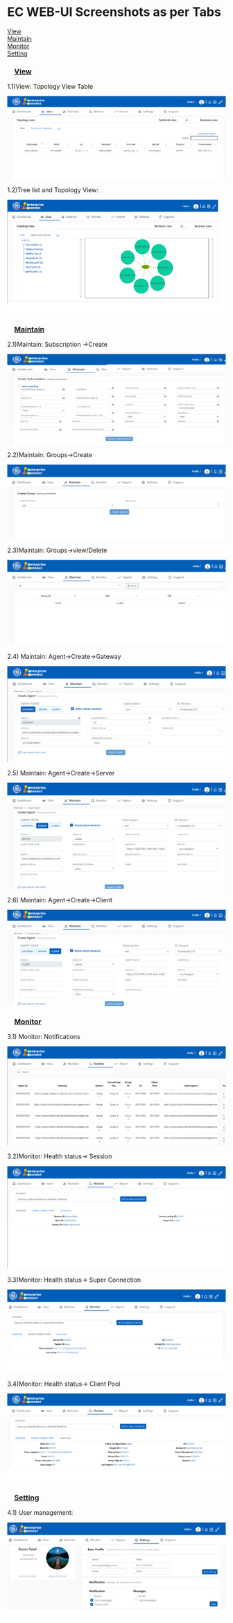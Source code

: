 # EC WEB-UI Screenshots as per Tabs
<p>
 <a href="#view">View</a><br>
 <a href="#maintain">Maintain</a><br>
 <a href="#monitor">Monitor</a><br>
 <a href="#setting">Setting</a><br>
</p>

<h3><a id="view" class="anchor" href="#view" aria-hidden="true"><svg class="octicon octicon-link" viewBox="0 0 16 16" version="1.1" width="16" height="16" aria-hidden="true"></svg>View</a></h3>

1.1)View: Topology View Table

![View Topology](/docs/Ec%20Screenshot/View/ViewTopology.png?raw=true "View Topology")


1.2)Tree list and Topology View: 


![ViewTree list](/docs/Ec%20Screenshot/View/ViewTreelist.png?raw=true "ViewTree list")





<h3><a id="maintain" class="anchor" href="#maintain" aria-hidden="true"><svg class="octicon octicon-link" viewBox="0 0 16 16" version="1.1" width="16" height="16" aria-hidden="true"></svg>Maintain</a></h3>

2.1)Maintain: Subscription ->Create



![Maintain Subscription](/docs/Ec%20Screenshot/Maintain/MaintainSubscription.png?raw=true "Maintain Subscription")








2.2)Maintain: Groups->Create


![Maintain Group Cerate](/docs/Ec%20Screenshot/Maintain/MaintainGroupCerate.png?raw=true "Maintain Group Cerate")




2.3)Maintain: Groups->view/Delete


![Maintain Group ViewAndDelete](/docs/Ec%20Screenshot/Maintain/MaintainroupViewAndDelete.png?raw=true "Maintain Group View And Delete")




2.4) Maintain: Agent->Create->Gateway


![Maintain Agent Gateway](/docs/Ec%20Screenshot/Maintain/MaintainAgentGateway.png?raw=true "Maintain Agent Gateway")











2.5) Maintain: Agent->Create->Server

 
![Maintain Agent Server](/docs/Ec%20Screenshot/Maintain/MaintainAgentServer.png?raw=true "Maintain Agent Server")






2.6) Maintain: Agent->Create->Client


![Maintain Agent Client](/docs/Ec%20Screenshot/Maintain/MaintainAgentClient.png?raw=true "Maintain Agent Client")





<h3><a id="monitor" class="anchor" href="#monitor" aria-hidden="true"><svg class="octicon octicon-link" viewBox="0 0 16 16" version="1.1" width="16" height="16" aria-hidden="true"></svg>Monitor</a></h3>

3.1)	Monitor: Notifications


![Monitor Notification](/docs/Ec%20Screenshot/Monitor/MonitorNotification.png?raw=true "Monitor Notification")





3.2)Monitor: Health status-> Session


![Monitor Health Session](/docs/Ec%20Screenshot/Monitor/MonitorHealthSession.png?raw=true "Monitor Health Session")






3.3)Monitor: Health status-> Super Connection

 
![MonitoHealth Super Connections](/docs/Ec%20Screenshot/Monitor/MonitoHealthSuperConnections.png?raw=true "MonitoHealth Super Connections")







3.4)Monitor: Health status-> Client Pool

 ![Monitor Health Client Pool](/docs/Ec%20Screenshot/Monitor/MonitorHealthClientPool.png?raw=true "Monitor Health Client Pool")





<h3><a id="setting" class="anchor" href="#setting" aria-hidden="true"><svg class="octicon octicon-link" viewBox="0 0 16 16" version="1.1" width="16" height="16" aria-hidden="true"></svg>Setting</a></h3>

4.1) User management:


 ![setting User Management](/docs/Ec%20Screenshot/Settings/settingUserManagement.png?raw=true "setting User Management")





